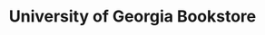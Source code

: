 ---
title: "University of Georgia Bookstore"
url: /athens/university-of-georgia-bookstore/
shop: books
---